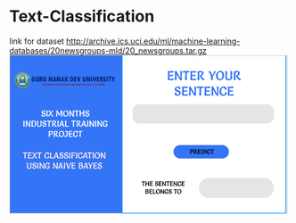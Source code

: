 # Text-Classification
link for dataset
http://archive.ics.uci.edu/ml/machine-learning-databases/20newsgroups-mld/20_newsgroups.tar.gz
<img src="UI.PNG" width="500"> 
